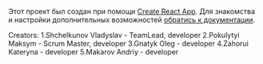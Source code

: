 Этот проект был создан при помощи [Create React App](https://github.com/facebook/create-react-app).
Для знакомства и настройки дополнительных возможностей
[обратись к документации](https://facebook.github.io/create-react-app/docs/getting-started).

Creators: 1.Shchelkunov Vladyslav - TeamLead, developer 2.Pokulytyi Maksym - Scrum Master, developer
3.Gnatyk Oleg - developer 4.Zahorui Kateryna - developer 5.Makarov Andriy - developer
